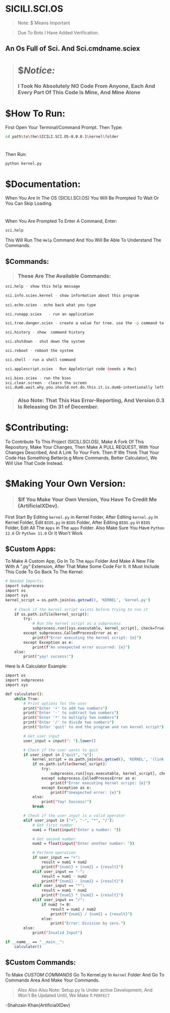 # SICILI.SCI.OS
>  Note:  $ Means Important

> Due To Bots I Have Added Verification.
## An Os Full of Sci. And Sci.cmdname.sciex
> # $*Notice:*
>### I Took No Absolutely NO Code From Anyone, Each And Every Part Of This Code Is Mine, And Mine Alone
> #
#

# $How To Run:

First Open Your Terminal/Command Prompt.
Then Type:

```bash
cd path\to\the\SICILI.SCI.OS-0.0.0.1\kernel\folder
```

#
Then Run: 
```bash
python kernel.py
```

# $Documentation:
When You Are In The OS (SICILI.SCI.OS)
You Will Be Prompted To Wait Or You Can Skip Loading.
#
When You Are Prompted To Enter A Command, Enter:
```bash
sci.help
```
This Will Run The `Help` Command And You Will Be Able To Understand The Commands.


## $Commands:

> ### These  Are  The  Available  Commands:
```bash
sci.help - show this help message

sci.info.sciex.kernel - show information about this program
        
sci.echo.sciex - echo back what you type

sci.runapp.sciex   - run an application

sci.tree.danger.sciex - create a value for tree. use the -p command to print  the value.

sci.history - show  command history

sci.shutdown - shut down the system

sci.reboot - reboot the system

sci.shell - run a shell command

sci.applescript.sciex - Run AppleScript code (needs a Mac)

sci.bios.sciex - run the bios  
sci.clear.screen - clears the screen 
sci.dumb.wait.why.you.should.not.do.this.it.is.dumb-intentionally left without description   
```
> ### Also Note: That This Has Error-Reporting, And Version 0.3 Is Releasing On 31 of December.

# $Contributing:
 To Contribute To This Project (SICILI.SCI.OS), Make A Fork Of This Repository, Make Your Changes, Then Make A PULL REQUEST, With Your Changes Described, And A Link To Your Fork. Then If We Think That Your Code Has Something Better(e.g More Commands, Better Calculator), We Will Use That Code Instead.
#
# $Making Your Own Version:
> ### $If You Make Your Own Version, You Have To Credit Me (ArtificialXDev).
 First Start By Editing `kernel.py` in Kernel Folder, After Editing `kernel.py` in Kernel Folder, Edit `BIOS.py` in `BIOS` Folder, After Editing `BIOS.py` in `BIOS` Folder, Edit All The `Apps` in The `apps` Folder. Also Make Sure You Have `Python 12.6` Or `Python 11.0` Or It Won't Work

## $Custom Apps:
To Make A Custom App, Go In To The `Apps` Folder And Make A New File With A ".py" Extension, After That Make Some Code For It.
It Must Include This Code To Go Back To The Kernel:
```bash
# Needed Imports:
import subprocess
import os
import sys
kernel_script = os.path.join(os.getcwd(), 'KERNEL', 'kernel.py')
    
    # Check if the kernel script exists before trying to run it
    if os.path.isfile(kernel_script):
        try:
            # Run the kernel script as a subprocess
            subprocess.run([sys.executable, kernel_script], check=True)
        except subprocess.CalledProcessError as e:
            print(f"Error executing the kernel script: {e}")
        except Exception as e:
            print(f"An unexpected error occurred: {e}")
    else:
        print("yay! sucsess!")

```
Here Is A Calculator Example:

```bash
import os
import subprocess
import sys

def calculator():
    while True:
        # Print options for the user
        print("Enter '+' to add two numbers")
        print("Enter '-' to subtract two numbers")
        print("Enter '*' to multiply two numbers")
        print("Enter '/' to divide two numbers")
        print("Enter 'quit' to end the program and run kernel script")

        # Get user input
        user_input = input(": ").lower()

        # Check if the user wants to quit
        if user_input in ["quit", "q"]:
            kernel_script = os.path.join(os.getcwd(), 'KERNEL', '(link unavailable)')
            if os.path.isfile(kernel_script):
                try:
                    subprocess.run([sys.executable, kernel_script], check=True)
                except subprocess.CalledProcessError as e:
                    print(f"Error executing kernel script: {e}")
                except Exception as e:
                    print(f"Unexpected error: {e}")
            else:
                print("Yay! Success!")
            break

        # Check if the user input is a valid operator
        elif user_input in ["+", "-", "*", "/"]:
            # Get first number
            num1 = float(input("Enter a number: "))

            # Get second number
            num2 = float(input("Enter another number: "))

            # Perform operation
            if user_input == "+":
                result = num1 + num2
                print(f"{num1} + {num2} = {result}")
            elif user_input == "-":
                result = num1 - num2
                print(f"{num1} - {num2} = {result}")
            elif user_input == "*":
                result = num1 * num2
                print(f"{num1} * {num2} = {result}")
            elif user_input == "/":
                if num2 != 0:
                    result = num1 / num2
                    print(f"{num1} / {num2} = {result}")
                else:
                    print("Error: Division by zero.")
        else:
            print("Invalid Input")

if __name__ == "__main__":
    calculator()

```
## $Custom Commands:
To Make *CUSTOM COMMANDS* 
Go To Kernel.py In `Kernel` Folder  And Go To Commands Area And Make Your Commands.

> Also Also Also Note: Setup.py Is Under active Development, And Won't Be Updated Until, We Make It `PERFECT`

-Shahzain Khan(ArtificialXDev)
